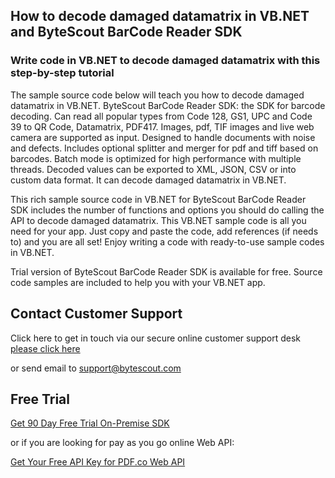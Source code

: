 ## How to decode damaged datamatrix in VB.NET and ByteScout BarCode Reader SDK

### Write code in VB.NET to decode damaged datamatrix with this step-by-step tutorial

The sample source code below will teach you how to decode damaged datamatrix in VB.NET. ByteScout BarCode Reader SDK: the SDK for barcode decoding. Can read all popular types from Code 128, GS1, UPC and Code 39 to QR Code, Datamatrix, PDF417. Images, pdf, TIF images and live web camera are supported as input. Designed to handle documents with noise and defects. Includes optional splitter and merger for pdf and tiff based on barcodes. Batch mode is optimized for high performance with multiple threads. Decoded values can be exported to XML, JSON, CSV or into custom data format. It can decode damaged datamatrix in VB.NET.

This rich sample source code in VB.NET for ByteScout BarCode Reader SDK includes the number of functions and options you should do calling the API to decode damaged datamatrix. This VB.NET sample code is all you need for your app. Just copy and paste the code, add references (if needs to) and you are all set! Enjoy writing a code with ready-to-use sample codes in VB.NET.

Trial version of ByteScout BarCode Reader SDK is available for free. Source code samples are included to help you with your VB.NET app.

## Contact Customer Support

Click here to get in touch via our secure online customer support desk [please click here](https://bytescout.zendesk.com/hc/en-us/requests/new?subject=ByteScout%20BarCode%20Reader%20SDK%20Question)

or send email to [support@bytescout.com](mailto:support@bytescout.com?subject=ByteScout%20BarCode%20Reader%20SDK%20Question) 

## Free Trial

[Get 90 Day Free Trial On-Premise SDK](https://bytescout.com/download/web-installer?utm_source=github-readme)

or if you are looking for pay as you go online Web API:

[Get Your Free API Key for PDF.co Web API](https://pdf.co/documentation/api?utm_source=github-readme)